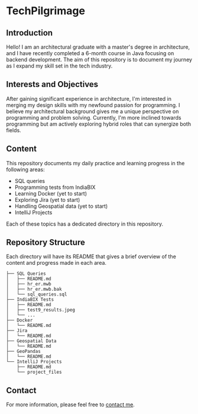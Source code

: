 # TechPilgrimage

## Introduction

Hello! I am an architectural graduate with a master's degree in architecture, and I have recently completed a 6-month course in Java focusing on backend development. The aim of this repository is to document my journey as I expand my skill set in the tech industry.

## Interests and Objectives

After gaining significant experience in architecture, I'm interested in merging my design skills with my newfound passion for programming. I believe my architectural background gives me a unique perspective on programming and problem solving. Currently, I'm more inclined towards programming but am actively exploring hybrid roles that can synergize both fields.

## Content

This repository documents my daily practice and learning progress in the following areas:

- SQL queries
- Programming tests from IndiaBIX
- Learning Docker (yet to start)
- Exploring Jira (yet to start)
- Handling Geospatial data (yet to start)
- IntelliJ Projects

Each of these topics has a dedicated directory in this repository.

## Repository Structure

Each directory will have its README that gives a brief overview of the content and progress made in each area.

```
├── SQL Queries
│   ├── README.md
│   ├── hr_er.mwb
│   ├── hr_er.mwb.bak
│   └── sql_queries.sql
├── IndiaBIX Tests
│   ├── README.md
│   ├── test9_results.jpeg
│   └── ...
├── Docker
│   └── README.md
├── Jira
│   └── README.md
├── Geospatial Data
│   └── README.md
├── GeoPandas
│   └── README.md
└── IntelliJ Projects
    ├── README.md
    └── project_files
```

## Contact

For more information, please feel free to [contact me](mailto:maria.st.radeva@gmail.com).
